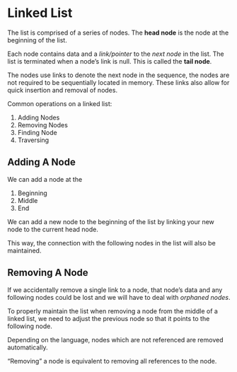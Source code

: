 # Linked List

The list is comprised of a series of nodes. The **head node** is the node at the beginning of the list. 

Each node contains data and a _link/pointer_ to the _next node_ in the list. The list is terminated when a node’s link is null. This is called the **tail node**.

The nodes use links to denote the next node in the sequence, the nodes are not required to be sequentially located in memory. These links also allow for quick insertion and removal of nodes.

Common operations on a linked list:
1. Adding Nodes
2. Removing Nodes
3. Finding Node
4. Traversing 

## Adding A Node
We can add a node at the 
1. Beginning
2. Middle
3. End

We can add a new node to the beginning of the list by linking your new node to the current head node. 

This way, the connection with the following nodes in the list will also be maintained.

## Removing A Node
If we accidentally remove a single link to a node, that node’s data and any following nodes could be lost and we will 
have to deal with _orphaned nodes_.

To properly maintain the list when removing a node from the middle of a linked list, we need to adjust the 
previous node so that it points to the following node.

Depending on the language, nodes which are not referenced are removed automatically. 

“Removing” a node is equivalent to removing all references to the node.
